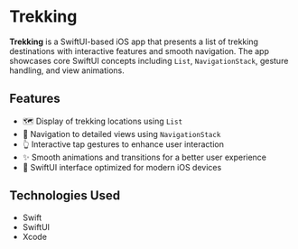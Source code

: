 # Trekking

**Trekking** is a SwiftUI-based iOS app that presents a list of trekking destinations with interactive features and smooth navigation. The app showcases core SwiftUI concepts including `List`, `NavigationStack`, gesture handling, and view animations.

## Features

- 🗺️ Display of trekking locations using `List`
- 📍 Navigation to detailed views using `NavigationStack`
- 👆 Interactive tap gestures to enhance user interaction
- ✨ Smooth animations and transitions for a better user experience
- 📱 SwiftUI interface optimized for modern iOS devices



## Technologies Used

- Swift
- SwiftUI
- Xcode

